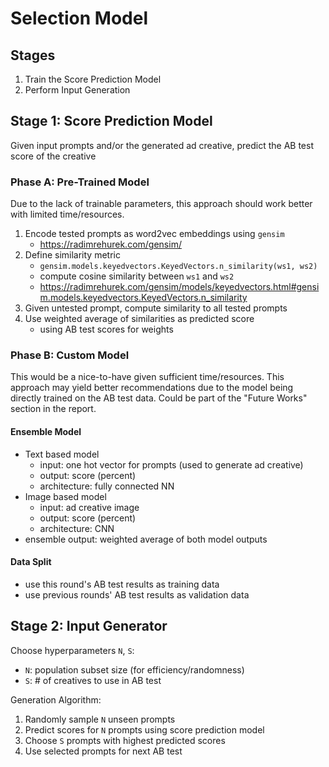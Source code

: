 # Selection Model

## Stages
1. Train the Score Prediction Model
2. Perform Input Generation

## Stage 1: Score Prediction Model
Given input prompts and/or the generated ad creative, predict the AB test score of the creative

### Phase A: Pre-Trained Model
Due to the lack of trainable parameters, this approach should work better with limited time/resources.

1. Encode tested prompts as word2vec embeddings using `gensim`
    - https://radimrehurek.com/gensim/
2. Define similarity metric
    - `gensim.models.keyedvectors.KeyedVectors.n_similarity(ws1, ws2)`
    - compute cosine similarity between `ws1` and `ws2`
    - https://radimrehurek.com/gensim/models/keyedvectors.html#gensim.models.keyedvectors.KeyedVectors.n_similarity
3. Given untested prompt, compute similarity to all tested prompts
4. Use weighted average of similarities as predicted score
    - using AB test scores for weights

### Phase B: Custom Model
This would be a nice-to-have given sufficient time/resources. This approach may yield better recommendations due to the model being directly trained on the AB test data. Could be part of the "Future Works" section in the report.

#### Ensemble Model
- Text based model
    - input: one hot vector for prompts (used to generate ad creative)
    - output: score (percent)
    - architecture: fully connected NN
- Image based model
    - input: ad creative image
    - output: score (percent)
    - architecture: CNN
- ensemble output: weighted average of both model outputs

#### Data Split
- use this round's AB test results as training data
- use previous rounds' AB test results as validation data

## Stage 2: Input Generator
Choose hyperparameters `N`, `S`:
- `N`: population subset size (for efficiency/randomness)
- `S`: # of creatives to use in AB test

Generation Algorithm:
1. Randomly sample `N` unseen prompts
2. Predict scores for `N` prompts using score prediction model
3. Choose `S` prompts with highest predicted scores
4. Use selected prompts for next AB test
